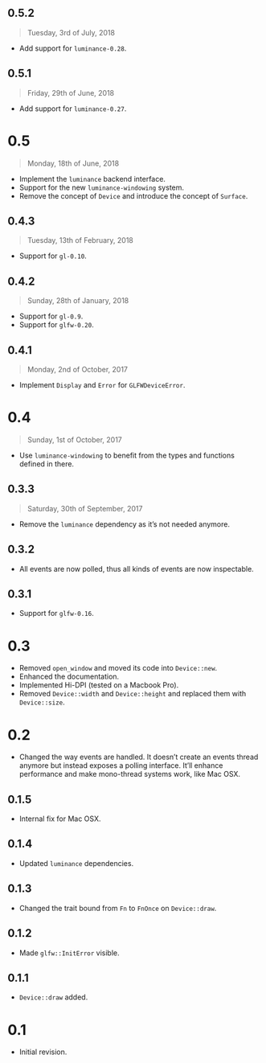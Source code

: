 ## 0.5.2

> Tuesday, 3rd of July, 2018

- Add support for `luminance-0.28`.

## 0.5.1

> Friday, 29th of June, 2018

- Add support for `luminance-0.27`.

# 0.5

> Monday, 18th of June, 2018

- Implement the `luminance` backend interface.
- Support for the new `luminance-windowing` system.
- Remove the concept of `Device` and introduce the concept of `Surface`.

## 0.4.3

> Tuesday, 13th of February, 2018

- Support for `gl-0.10`.

## 0.4.2

> Sunday, 28th of January, 2018

- Support for `gl-0.9`.
- Support for `glfw-0.20`.

## 0.4.1

> Monday, 2nd of October, 2017

- Implement `Display` and `Error` for `GLFWDeviceError`.

# 0.4

> Sunday, 1st of October, 2017

- Use `luminance-windowing` to benefit from the types and functions defined in there.

## 0.3.3

> Saturday, 30th of September, 2017

- Remove the `luminance` dependency as it’s not needed anymore.

## 0.3.2

- All events are now polled, thus all kinds of events are now inspectable.

## 0.3.1

- Support for `glfw-0.16`.

# 0.3

- Removed `open_window` and moved its code into `Device::new`.
- Enhanced the documentation.
- Implemented Hi-DPI (tested on a Macbook Pro).
- Removed `Device::width` and `Device::height` and replaced them with `Device::size`.

# 0.2

- Changed the way events are handled. It doesn’t create an events thread anymore but instead exposes
  a polling interface. It’ll enhance performance and make mono-thread systems work, like Mac OSX.

## 0.1.5

- Internal fix for Mac OSX.

## 0.1.4

- Updated `luminance` dependencies.

## 0.1.3

- Changed the trait bound from `Fn` to `FnOnce` on `Device::draw`.

## 0.1.2

- Made `glfw::InitError` visible.

## 0.1.1

- `Device::draw` added.

# 0.1

- Initial revision.
